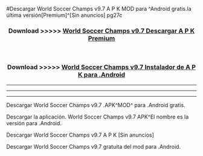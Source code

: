 #Descargar World Soccer Champs v9.7 A P K MOD para ^Android gratis.la última versión[Premium]^[Sin anuncios] pg27c



<div align="center">
<h3>Download >>>>> <a href="https://es-web.web.app/?es= World Soccer Champs v9.7">World Soccer Champs v9.7 Descargar A P K Premium</a></h3><br>

<h3>Download >>>>> <a href="https://es-web.web.app/?es= World Soccer Champs v9.7">World Soccer Champs v9.7 Instalador de A P K para .Android</a></h3>
</div>


----------------------------------------------------------

----------------------------------------------------------

----------------------------------------------------------

Descargar World Soccer Champs v9.7 .APK^MOD^ para .Android gratis.

Descargar la aplicación. World Soccer Champs v9.7 APK^El nombre es la versión para .Android.

Descargar World Soccer Champs v9.7 A P K [Sin anuncios]

Descargar World Soccer Champs v9.7 gratuita del mod para .Android.